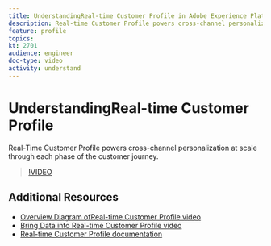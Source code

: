 ```yaml
---
title: UnderstandingReal-time Customer Profile in Adobe Experience Platform
description: Real-time Customer Profile powers cross-channel personalization at scale through each phase of the customer journey.
feature: profile
topics:
kt: 2701
audience: engineer
doc-type: video
activity: understand
---
```


# UnderstandingReal-time Customer Profile

Real-Time Customer Profile powers cross-channel personalization at scale through each phase of the customer journey.

>[!VIDEO](https://video.tv.adobe.com/v/27251?quality=12&enable10seconds=on&speedcontrol=on)

## Additional Resources

* [Overview Diagram ofReal-time Customer Profile video](overview-diagram.md)
* [Bring Data into Real-time Customer Profile video](bring-data-into-the-real-time-customer-profile.md)
* [Real-time Customer Profile documentation](https://www.adobe.com/go/profile-overview-en)